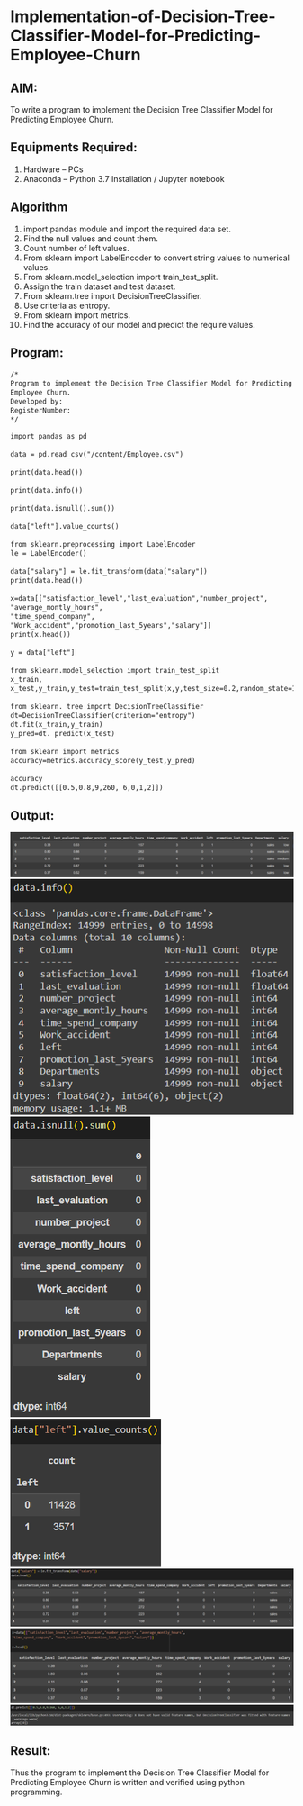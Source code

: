# Implementation-of-Decision-Tree-Classifier-Model-for-Predicting-Employee-Churn

## AIM:
To write a program to implement the Decision Tree Classifier Model for Predicting Employee Churn.

## Equipments Required:
1. Hardware – PCs
2. Anaconda – Python 3.7 Installation / Jupyter notebook

## Algorithm
1. import pandas module and import the required data set.
2. Find the null values and count them.
3. Count number of left values.
4. From sklearn import LabelEncoder to convert string values to numerical values.
5. From sklearn.model_selection import train_test_split.
6. Assign the train dataset and test dataset.
7. From sklearn.tree import DecisionTreeClassifier.
8. Use criteria as entropy.
9. From sklearn import metrics.
10. Find the accuracy of our model and predict the require values.
## Program:
```
/*
Program to implement the Decision Tree Classifier Model for Predicting Employee Churn.
Developed by: 
RegisterNumber:  
*/
```
```
import pandas as pd

data = pd.read_csv("/content/Employee.csv")

print(data.head())

print(data.info())

print(data.isnull().sum())

data["left"].value_counts()

from sklearn.preprocessing import LabelEncoder
le = LabelEncoder()

data["salary"] = le.fit_transform(data["salary"])
print(data.head())

x=data[["satisfaction_level","last_evaluation","number_project", "average_montly_hours",
"time_spend_company", "Work_accident","promotion_last_5years","salary"]]
print(x.head())

y = data["left"]

from sklearn.model_selection import train_test_split
x_train, x_test,y_train,y_test=train_test_split(x,y,test_size=0.2,random_state=100)

from sklearn. tree import DecisionTreeClassifier
dt=DecisionTreeClassifier(criterion="entropy")
dt.fit(x_train,y_train)
y_pred=dt. predict(x_test)

from sklearn import metrics
accuracy=metrics.accuracy_score(y_test,y_pred)

accuracy
dt.predict([[0.5,0.8,9,260, 6,0,1,2]])
```

## Output:
![Output](image.png)
![Output](image-1.png)
![Output](image-2.png)
![Output](image-3.png)
![Output](image-4.png)
![Output](image-5.png)
![Output](image-6.png)

## Result:
Thus the program to implement the  Decision Tree Classifier Model for Predicting Employee Churn is written and verified using python programming.
